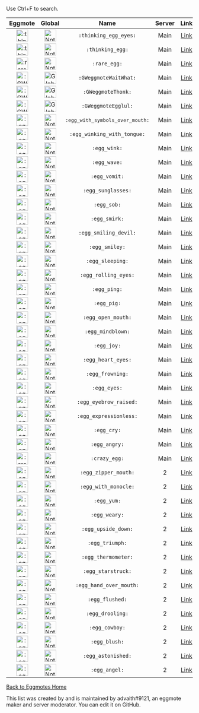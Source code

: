 Use Ctrl+F to search. 

Eggmote | Global | Name | Server | Link | Artist
:---:|:---:|:---:|:---:|:---:|:---:
<img src="https://cdn.discordapp.com/emojis/383147117209714699.png" alt=":thinking_egg_eyes:" style="width:32px;height:32px;"> | <img src="https://cdn.discordapp.com/emojis/346404265239248906.png" alt="Not Global" style="width:32px;height:32px;"> | `:thinking_egg_eyes:` | Main | [Link](https://cdn.discordapp.com/emojis/383147117209714699.png) | advaith#9121
<img src="https://cdn.discordapp.com/emojis/383147227545075733.png" alt=":thinking_egg:" style="width:32px;height:32px;"> | <img src="https://cdn.discordapp.com/emojis/346404265239248906.png" alt="Not Global" style="width:32px;height:32px;"> | `:thinking_egg:` | Main | [Link](https://cdn.discordapp.com/emojis/383147227545075733.png) | minemidnight#0001
<img src="https://cdn.discordapp.com/emojis/402329387556667392.png" alt=":rare_egg:" style="height:32px;"> | <img src="https://cdn.discordapp.com/emojis/346404265239248906.png" alt="Not Global" style="width:32px;height:32px;"> | `:rare_egg:` | Main | [Link](https://cdn.discordapp.com/emojis/402329387556667392.png) | garethbub#5744
<img src="https://cdn.discordapp.com/emojis/384901286866452491.png" alt=":GWeggmoteWaitWhat:" style="width:32px;height:32px;"> | <img src="https://cdn.discordapp.com/emojis/346404265188786188.png" alt="Global" style="width:32px;height:32px;"> | `:GWeggmoteWaitWhat:` | Main | [Link](https://cdn.discordapp.com/emojis/384901286866452491.png) | Unknown
<img src="https://cdn.discordapp.com/emojis/384901288833581057.png" alt=":GWeggmoteThonk:" style="width:32px;height:32px;"> | <img src="https://cdn.discordapp.com/emojis/346404265188786188.png" alt="Global" style="width:32px;height:32px;"> | `:GWeggmoteThonk:` | Main | [Link](https://cdn.discordapp.com/emojis/384901288833581057.png) | advaith#9121
<img src="https://cdn.discordapp.com/emojis/384901285872402443.png" alt=":GWeggmoteEgglul:" style="width:32px;height:32px;"> | <img src="https://cdn.discordapp.com/emojis/346404265188786188.png" alt="Global" style="width:32px;height:32px;"> | `:GWeggmoteEgglul:` | Main | [Link](https://cdn.discordapp.com/emojis/384901285872402443.png) | minemidnight#0001
<img src="https://cdn.discordapp.com/emojis/389246149086674954.png" alt=":egg_with_symbols_over_mouth:" style="width:32px;height:32px;"> | <img src="https://cdn.discordapp.com/emojis/346404265239248906.png" alt="Not Global" style="width:32px;height:32px;"> | <code class="highlighter-rouge"><font size="2">:egg_with_symbols_over_mouth:</font></code> | Main | [Link](https://i.dis.gg/ndx6p6w.png) | advaith#9121
<img src="https://cdn.discordapp.com/emojis/389281083763458068.png" alt=":egg_winking_with_tongue:" style="width:32px;height:32px;"> | <img src="https://cdn.discordapp.com/emojis/346404265239248906.png" alt="Not Global" style="width:32px;height:32px;"> | `:egg_winking_with_tongue:` | Main | [Link](https://i.dis.gg/ndqzurw.png) | advaith#9121
<img src="https://cdn.discordapp.com/emojis/384251943029047296.png" alt=":egg_wink:" style="width:32px;height:32px;"> | <img src="https://cdn.discordapp.com/emojis/346404265239248906.png" alt="Not Global" style="width:32px;height:32px;"> | `:egg_wink:` | Main | [Link](https://cdn.discordapp.com/emojis/384251943029047296.png) | advaith#9121
<img src="https://cdn.discordapp.com/emojis/402329463142219796.png" alt=":egg_wave:" style="height:32px;"> | <img src="https://cdn.discordapp.com/emojis/346404265239248906.png" alt="Not Global" style="32px;height:32px;"> | `:egg_wave:` | Main | [Link](https://i.dis.gg/na8e6r6.png) | advaith#9121
<img src="https://cdn.discordapp.com/emojis/389257749097086992.png" alt=":egg_vomit:" style="height:32px;"> | <img src="https://cdn.discordapp.com/emojis/346404265239248906.png" alt="Not Global" style="32px;height:32px;"> | `:egg_vomit:` | Main | [Link](https://i.dis.gg/najav2q.png) | advaith#9121
<img src="https://cdn.discordapp.com/emojis/402329733490278404.png" alt=":egg_sunglasses:" style="height:32px;"> | <img src="https://cdn.discordapp.com/emojis/346404265239248906.png" alt="Not Global" style="width:32px;height:32px;"> | `:egg_sunglasses:` | Main | [Link](https://cdn.discordapp.com/emojis/402329733490278404.png) | Unknown
<img src="https://cdn.discordapp.com/emojis/384257544350072833.png" alt=":egg_sob:" style="width:32px;height:32px;"> | <img src="https://cdn.discordapp.com/emojis/346404265239248906.png" alt="Not Global" style="width:32px;height:32px;"> | `:egg_sob:` | Main | [Link](https://cdn.discordapp.com/emojis/384257544350072833.png) | Unknown
<img src="https://cdn.discordapp.com/emojis/383483792574119946.png" alt=":egg_smirk:" style="width:32px;height:32px;"> | <img src="https://cdn.discordapp.com/emojis/346404265239248906.png" alt="Not Global" style="width:32px;height:32px;"> | `:egg_smirk:` | Main | [Link](https://cdn.discordapp.com/emojis/383483792574119946.png) | Unknown
<img src="https://cdn.discordapp.com/emojis/391383690153820160.png" alt=":egg_smiling_devil:" style="width:32px;height:32px;"> | <img src="https://cdn.discordapp.com/emojis/346404265239248906.png" alt="Not Global" style="width:32px;height:32px;"> | `:egg_smiling_devil:` | Main | [Link](https://i.dis.gg/na8vf5n.png) | advaith#9121
<img src="https://cdn.discordapp.com/emojis/383488542669668362.png" alt=":egg_smiley:" style="width:32px;height:32px;"> | <img src="https://cdn.discordapp.com/emojis/346404265239248906.png" alt="Not Global" style="width:32px;height:32px;"> | `:egg_smiley:` | Main | [Link](https://cdn.discordapp.com/emojis/383488542669668362.png) | Unknown
<img src="https://cdn.discordapp.com/emojis/384262955966922753.png" alt=":egg_sleeping:" style="width:32px;height:32px;"> | <img src="https://cdn.discordapp.com/emojis/346404265239248906.png" alt="Not Global" style="width:32px;height:32px;"> | `:egg_sleeping:` | Main | [Link](https://i.dis.gg/najbc6h.png) | advaith#9121
<img src="https://cdn.discordapp.com/emojis/384251920501702656.png" alt=":egg_rolling_eyes:" style="width:32px;height:32px;"> | <img src="https://cdn.discordapp.com/emojis/346404265239248906.png" alt="Not Global" style="width:32px;height:32px;"> | `:egg_rolling_eyes:` | Main | [Link](https://i.dis.gg/nav948x.png) | advaith#9121
<img src="https://cdn.discordapp.com/emojis/390641563161591810.png" alt=":egg_ping:" style="width:32px;height:32px;"> | <img src="https://cdn.discordapp.com/emojis/346404265239248906.png" alt="Not Global" style="width:32px;height:32px;"> | `:egg_ping:` | Main | [Link](https://i.dis.gg/najwmgr.png) | advaith#9121
<img src="https://cdn.discordapp.com/emojis/390681194661937172.png" alt=":egg_pig:" style="width:32px;height:32px;"> | <img src="https://cdn.discordapp.com/emojis/346404265239248906.png" alt="Not Global" style="width:32px;height:32px;"> | `:egg_pig:` | Main | [Link](https://cdn.discordapp.com/emojis/390681194661937172.png) | Mars#6636
<img src="https://cdn.discordapp.com/emojis/383489346331869186.png" alt=":egg_open_mouth:" style="width:32px;height:32px;"> | <img src="https://cdn.discordapp.com/emojis/346404265239248906.png" alt="Not Global" style="width:32px;height:32px;"> | `:egg_open_mouth:` | Main | [Link](https://cdn.discordapp.com/emojis/383489346331869186.png) | Unknown
<img src="https://cdn.discordapp.com/emojis/402329733943132171.png" alt=":egg_mindblown:" style="height:32px;"> | <img src="https://cdn.discordapp.com/emojis/346404265239248906.png" alt="Not Global" style="width:32px;height:32px;"> | `:egg_mindblown:` | Main | [Link](https://i.dis.gg/nd3cd7s.png) | advaith#9121
<img src="https://cdn.discordapp.com/emojis/384258632717697034.png" alt=":egg_joy:" style="width:32px;height:32px;"> | <img src="https://cdn.discordapp.com/emojis/346404265239248906.png" alt="Not Global" style="width:32px;height:32px;"> | `:egg_joy:` | Main | [Link](https://cdn.discordapp.com/emojis/384258632717697034.png) | Unknown
<img src="https://cdn.discordapp.com/emojis/384408540443574282.png" alt=":egg_heart_eyes:" style="width:32px;height:32px;"> | <img src="https://cdn.discordapp.com/emojis/346404265239248906.png" alt="Not Global" style="width:32px;height:32px;"> | `:egg_heart_eyes:` | Main | [Link](https://cdn.discordapp.com/emojis/384408540443574282.png) | hopeless#9978
<img src="https://cdn.discordapp.com/emojis/384417430430154772.png" alt=":egg_frowning:" style="width:32px;height:32px;"> | <img src="https://cdn.discordapp.com/emojis/346404265239248906.png" alt="Not Global" style="width:32px;height:32px;"> | `:egg_frowning:` | Main | [Link](https://cdn.discordapp.com/emojis/384417430430154772.png) | Unknown
<img src="https://cdn.discordapp.com/emojis/383483791911419915.png" alt=":egg_eyes:" style="width:32px;height:32px;"> | <img src="https://cdn.discordapp.com/emojis/346404265239248906.png" alt="Not Global" style="width:32px;height:32px;"> | `:egg_eyes:` | Main | [Link](https://cdn.discordapp.com/emojis/383483791911419915.png) | Unknown
<img src="https://cdn.discordapp.com/emojis/384275766394748928.png" alt=":egg_eyebrow_raised:" style="width:32px;height:32px;"> | <img src="https://cdn.discordapp.com/emojis/346404265239248906.png" alt="Not Global" style="width:32px;height:32px;"> | `:egg_eyebrow_raised:` | Main | [Link](https://cdn.discordapp.com/emojis/383483791911419915.png) | advaith#9121
<img src="https://cdn.discordapp.com/emojis/383489177586761730.png" alt=":egg_expressionless:" style="width:32px;height:32px;"> | <img src="https://cdn.discordapp.com/emojis/346404265239248906.png" alt="Not Global" style="width:32px;height:32px;"> | `:egg_expressionless:` | Main | [Link](https://cdn.discordapp.com/emojis/383489177586761730.png) | Unknown
<img src="https://cdn.discordapp.com/emojis/383483791596847114.png" alt=":egg_cry:" style="width:32px;height:32px;"> | <img src="https://cdn.discordapp.com/emojis/346404265239248906.png" alt="Not Global" style="width:32px;height:32px;"> | `:egg_cry:` | Main | [Link](https://cdn.discordapp.com/emojis/383483791596847114.png) | Unknown
<img src="https://cdn.discordapp.com/emojis/384428112043180032.png" alt=":egg_angry:" style="width:32px;height:32px;"> | <img src="https://cdn.discordapp.com/emojis/346404265239248906.png" alt="Not Global" style="width:32px;height:32px;"> | `:egg_angry:` | Main | [Link](https://cdn.discordapp.com/emojis/384428112043180032.png) | Unknown
<img src="https://cdn.discordapp.com/emojis/389176662786572288.png" alt=":crazy_egg:" style="width:32px;height:32px;"> | <img src="https://cdn.discordapp.com/emojis/346404265239248906.png" alt="Not Global" style="width:32px;height:32px;"> | `:crazy_egg:` | Main | [Link](https://i.dis.gg/nac6ha9.png) | Unknown
<img src="https://cdn.discordapp.com/emojis/402357326276984833.png" alt=":egg_zipper_mouth:" style="width:32px;height:32px;"> | <img src="https://cdn.discordapp.com/emojis/346404265239248906.png" alt="Not Global" style="width:32px;height:32px;"> | `:egg_zipper_mouth:` | 2 | [Link](https://i.dis.gg/na8wwtq.png) | advaith#9121
<img src="https://cdn.discordapp.com/emojis/402356234856169483.png" alt=":egg_with_monocle:" style="width:32px;height:32px;"> | <img src="https://cdn.discordapp.com/emojis/346404265239248906.png" alt="Not Global" style="width:32px;height:32px;"> | `:egg_with_monocle:` | 2 | [Link](https://i.dis.gg/ndxgjb8.png) | advaith#9121
<img src="https://cdn.discordapp.com/emojis/384277073646321664.png" alt=":egg_yum:" style="width:32px;height:32px;"> | <img src="https://cdn.discordapp.com/emojis/346404265239248906.png" alt="Not Global" style="width:32px;height:32px;"> | `:egg_yum:` | 2 | [Link](https://i.dis.gg/nac2vkn.png) | advaith#9121
<img src="https://cdn.discordapp.com/emojis/383488344446992385.png" alt=":egg_weary:" style="width:32px;height:32px;"> | <img src="https://cdn.discordapp.com/emojis/346404265239248906.png" alt="Not Global" style="width:32px;height:32px;"> | `:egg_weary:` | 2 | [Link](https://cdn.discordapp.com/emojis/383488344446992385.png) | Unknown
<img src="https://cdn.discordapp.com/emojis/383647808017661963.png" alt=":egg_upside_down:" style="width:32px;height:32px;"> | <img src="https://cdn.discordapp.com/emojis/346404265239248906.png" alt="Not Global" style="width:32px;height:32px;"> | `:egg_upside_down:` | 2 | [Link](https://cdn.discordapp.com/emojis/383647808017661963.png) | minemidnight#0001
<img src="https://cdn.discordapp.com/emojis/384256132224516098.png" alt=":egg_triumph:" style="width:32px;height:32px;"> | <img src="https://cdn.discordapp.com/emojis/346404265239248906.png" alt="Not Global" style="width:32px;height:32px;"> | `:egg_triumph:` | 2 | [Link](https://i.dis.gg/nank668.png) | evrules5#8009
<img src="https://cdn.discordapp.com/emojis/384657692695855106.png" alt=":egg_thermometer:" style="width:32px;height:32px;"> | <img src="https://cdn.discordapp.com/emojis/346404265239248906.png" alt="Not Global" style="width:32px;height:32px;"> | `:egg_thermometer:` | 2 | [Link](https://i.dis.gg/ndq8kmq.png) | evrules5#8009
<img src="https://cdn.discordapp.com/emojis/402336894215651329.png" alt=":egg_starstruck:" style="width:32px;height:32px;"> | <img src="https://cdn.discordapp.com/emojis/346404265239248906.png" alt="Not Global" style="width:32px;height:32px;"> | `:egg_starstruck:` | 2 | [Link](https://i.dis.gg/na27tyz.png) | advaith#9121
<img src="https://cdn.discordapp.com/emojis/402356234474487818.png" alt=":egg_hand_over_mouth:" style="width:32px;height:32px;"> | <img src="https://cdn.discordapp.com/emojis/346404265239248906.png" alt="Not Global" style="width:32px;height:32px;"> | `:egg_hand_over_mouth:` | 2 | [Link](https://i.dis.gg/na4e7uv.png) | advaith#9121
<img src="https://cdn.discordapp.com/emojis/402357326557872128.png" alt=":egg_flushed:" style="width:32px;height:32px;"> | <img src="https://cdn.discordapp.com/emojis/346404265239248906.png" alt="Not Global" style="width:32px;height:32px;"> | `:egg_flushed:` | 2 | [Link](https://i.dis.gg/nd3erm6.png) | Unknown
<img src="https://cdn.discordapp.com/emojis/402356449910718464.png" alt=":egg_drooling:" style="width:32px;height:32px;"> | <img src="https://cdn.discordapp.com/emojis/346404265239248906.png" alt="Not Global" style="width:32px;height:32px;"> | `:egg_drooling:` | 2 | [Link](https://i.dis.gg/navy4be.png) | advaith#9121
<img src="https://cdn.discordapp.com/emojis/402357325962280960.png" alt=":egg_cowboy:" style="width:32px;height:32px;"> | <img src="https://cdn.discordapp.com/emojis/346404265239248906.png" alt="Not Global" style="width:32px;height:32px;"> | `:egg_cowboy:` | 2 | [Link](https://cdn.discordapp.com/emojis/402357325962280960.png) | minemidnight#0001
<img src="https://cdn.discordapp.com/emojis/402357325802766337.png" alt=":egg_blush:" style="width:32px;height:32px;"> | <img src="https://cdn.discordapp.com/emojis/346404265239248906.png" alt="Not Global" style="width:32px;height:32px;"> | `:egg_blush:` | 2 | [Link](https://i.dis.gg/ndkpbcx.png) | Unknown
<img src="https://cdn.discordapp.com/emojis/402357326713192457.png" alt=":egg_astonished:" style="width:32px;height:32px;"> | <img src="https://cdn.discordapp.com/emojis/346404265239248906.png" alt="Not Global" style="width:32px;height:32px;"> | `:egg_astonished:` | 2 | [Link](https://cdn.discordapp.com/emojis/402357326713192457.png) | Unknown
<img src="https://cdn.discordapp.com/emojis/402357326532837376.png" alt=":egg_angel:" style="width:32px;height:32px;"> | <img src="https://cdn.discordapp.com/emojis/346404265239248906.png" alt="Not Global" style="width:32px;height:32px;"> | `:egg_angel:` | 2 | [Link](https://cdn.discordapp.com/emojis/402357326532837376.png) | Unknown

[Back to Eggmotes Home](/)

This list was created by and is maintained by advaith#9121, an eggmote maker and server moderator. You can edit it on GitHub.